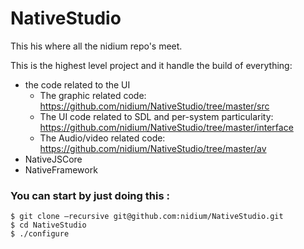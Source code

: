 # NativeStudio

This his where all the nidium repo's meet.

This is the highest level project and it handle the build of everything:

* the code related to the UI
  - The graphic related code: https://github.com/nidium/NativeStudio/tree/master/src
  - The UI code related to SDL and per-system particularity: https://github.com/nidium/NativeStudio/tree/master/interface
  - The Audio/video related code: https://github.com/nidium/NativeStudio/tree/master/av
* NativeJSCore
* NativeFramework

### You can start by just doing this :

```
$ git clone —recursive git@github.com:nidium/NativeStudio.git
$ cd NativeStudio
$ ./configure
```
